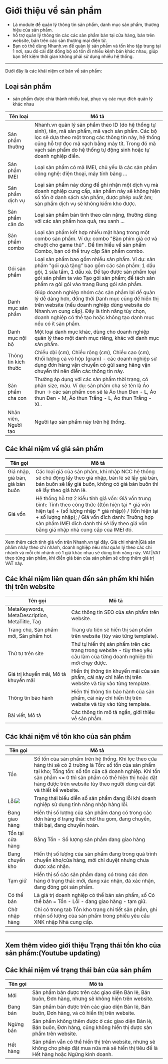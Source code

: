 # Giới thiệu về sản phẩm

* Là module để quản lý thông tin sản phẩm, danh mục sản phẩm, thương hiệu của sản phẩm.
* hỗ trợ quản lý thông tin các các sản phẩm bán tại cửa hàng, bán trên website, bán trên các sàn thương mại điện tử.
* Bạn có thể dùng Nhanh.vn để quản lý sản phẩm và tồn kho tập trung tại 1 nơi, sau đó cài đặt đồng bộ số tồn đi 
nhiều kênh bán khác nhau, giúp bạn tiết kiệm thời gian không phải sử dụng nhiều hệ thống.

----

Dưới đây là các khái niệm cơ bản về sản phẩm:

## Loại sản phẩm

* sản phẩm được chia thành nhiều loại, phục vụ các mục đích quản lý khác nhau

Tên loại| Mô tả
--------|------
Sản phẩm thường|Nhanh.vn quản lý sản phẩm theo ID (do hệ thống tự sinh), tên, mã sản phẩm, mã vạch sản phẩm. Các bộ lọc sẽ dựa theo một trong các thông tin này, hệ thống cũng hỗ trợ đọc mã vạch bằng máy tít. Trong đó mã vạch sản phẩm do hệ thống tự động sinh hoặc tự doanh nghiệp điền.
Sản phẩm IMEI|Loại sản phẩm có mã IMEI, chủ yếu là các sản phẩm công nghệ: điện thoại, máy tính bảng ...
Sản phẩm dịch vụ|Loại sản phẩm này dùng để ghi nhận một dịch vụ mà doanh nghiệp cung cấp, sản phẩm này sẽ không hiện số tồn ở danh sách sản phẩm, được phép xuất âm; sản phẩm dịch vụ sẽ không kiểm kho được.
Sản phẩm cân đo|Loại sản phẩm bán tính theo cân nặng, thường dùng với các sản phẩm hoa quả, rau xanh ...
Sản phẩm combo|Loại sản phẩm kết hợp nhiều mặt hàng trong một combo sản phẩm. Ví dụ: combo "Bàn phím giả cơ và chuột cho game thủ" . Để tìm hiểu về sản phẩm Combo, bạn có thể truy cập Sản phẩm combo.
Gói sản phẩm|Loại sản phẩm bao gồm nhiều sản phẩm. Ví dụ: sản phẩm "gói quà tặng" bao gồm các sản phẩm: 1 dầu gội, 1 sữa tắm, 1 dầu xả. Để tạo được sản phẩm loại gói sản phẩm ta vào Tạo gói sản phẩm; để tách sản phẩm ra gỏi gói vào trang Bung gói sản phẩm.
Danh mục sản phẩm|Giúp doanh nghiệp nhóm các sản phẩm lại để quản lý dễ dàng hơn, đồng thời Danh mục cũng để hiển thị trên website (nếu doanh nghiệp dùng website do Nhanh.vn cung cấp). Đây là tính năng tùy chọn, doanh nghiệp có thể tạo hoặc không tạo danh mục nếu có ít sản phẩm.
Danh mục nội bộ|Một loại danh mục khác, dùng cho doanh nghiệp quản lý theo một danh mục riêng, khác với danh mục sản phẩm.
Thông tin kích thước|Chiều dài (cm), Chiều rộng (cm), Chiều cao (cm), Khối lượng cả vỏ hộp (gram) - các doanh nghiệp sử dụng đơn hàng vận chuyển có gửi sang hãng vận chuyển thì nên điền các thông tin này.
Sản phẩm cha con|Thường áp dụng với các sản phẩm thời trạng, có phân size, màu. Ví dụ: sản phẩm cha sẽ tên là Áo thun -> các sản phẩm con sẽ là Áo thun Đen - L, Áo thun Đen - M, Áo thun Trắng - L, Áo thun Trắng - XL.
Nhân viên, Người tạo|Người tạo sản phẩm này trên hệ thống.

## Các khái niệm về giá sản phẩm
Tên gọi | Mô tả
---------|------
Giá nhập, giá bán, giá bán buôn|Các loại giá của sản phẩm, khi nhập NCC hệ thống sẽ chủ động lấy theo giá nhập, bán lẻ sẽ lấy giá bán, bán buôn sẽ lấy giá buôn, không có giá bán buôn thì sẽ lấy theo giá bán lẻ.
Giá vốn|Hệ thống hỗ trợ 2 kiểu tính giá vốn: Giá vốn trung bình: Tính theo công thức ((tồn hiện tại * giá vốn hiện tại) + (số lượng nhập * giá nhập)) / (tồn hiện tại + số lượng nhập); / Giá vốn đích danh: Trường hợp sản phẩm IMEI đích danh thì sẽ lấy theo giá vốn bằng giá nhập nhà cung cấp của IMEI đó. 
Xem thêm cách tính giá vốn trên Nhanh.vn tại đây.
Giá chi nhánh|Giá sản phẩm nhảy theo chi nhánh, doanh nghiệp nếu như quản lý theo các chi nhánh và mỗi chi nhánh có 1 giá khác nhau sẽ dùng tính năng này.
VAT|VAT theo từng sản phẩm, khi điền giá bán của sản phẩm sẽ cộng thêm giá trị VAT này.

## Các khái niệm liên quan đến sản phẩm khi hiển thị trên website
Tên gọi | Mô tả
---------|------
MetaKeywords, MetaDescription, MetaTitle, Tag|Các thông tin SEO của sản phẩm trên website.
Trang chủ, Sản phẩm mới, Sản phẩm hot|Trang ưu tiên sẽ hiển thị sản phẩm trên website (tùy vào từng template).
Thứ tự trên site|Thứ tự hiển thị sản phẩm trên các trang trong website - tùy theo yêu cầu làm của từng doanh nghiệp thì mới chạy được.
Giá trị khuyến mãi, Mô tả khuyến mãi|Hiển thị thông tin khuyến mãi của sản phẩm, cái này chỉ hiển thị trên website và tùy vào từng template.
Thông tin bảo hành|Hiển thị thông tin bảo hành của sản phẩm, cái này chỉ hiển thị trên website và tùy vào từng template.
Bài viết, Mô tả|Các thông tin mô tả ngắn, giới thiệu về sản phẩm.

## Các khái niệm về tồn kho của sản phẩm
Tên gọi | Mô tả
---------|------
Tồn|Số tồn của sản phẩm trên hệ thống. Khi lọc theo cửa hàng thì sẽ có 2 trường là Tồn: số tồn của sản phẩm tại kho; Tổng tồn: số tồn của cả doanh nghiệp. Khi tồn sản phẩm <= 0 thì sản phẩm có thể hiện thị hoặc đặt hàng được trên website tùy theo người dùng cài đặt và thiết kế website.
Lỗi![](https://github.com/nhanhapi/manual/blob/master/docs/san-pham/img/sp_icon_loi.png)|Trạng thái biểu diễn số sản phẩm đang lỗi khi doanh nghiệp sử dụng tính năng nhập hàng lỗi.
Đang giao hàng|Hiển thị số lượng của sản phẩm đang có trong các đơn hàng ở trạng thái: chờ thu gom, đang chuyển, thất bại, đang chuyển hoàn.
Tồn tại cửa hàng![]()|Bằng Tồn - Số lượng sản phẩm đang giao hàng
Đang chuyển kho![]()|Hiển thị số lượng của sản phẩm đang trong quá trình chuyển kho/cửa hàng, mới chỉ duyệt nhưng chưa được xác nhận.
Tạm giữ![]()|Hiển thị số các sản phẩm đang có trong các đơn hàng ở trạng thái: mới, đang xác nhận, đã xác nhận, đang đóng gói sản phẩm.
Có thể bán![]()|Là giá trị doanh nghiệp có thể bán sản phẩm, số Có thể bán = Tồn - Lỗi - đang giao hàng - tạm giữ.
Chờ nhập hàng![]()|Chỉ có trong tab Tồn kho trang chi tiết sản phẩm, ghi nhận số lượng của sản phẩm trong phiếu yêu cầu XNK nhập Nhà cung cấp.

----
Xem thêm video giới thiệu Trạng thái tồn kho của sản phẩm:(Youtube updating)
----
## Các khái niệm về trạng thái bán của sản phẩm
Tên gọi | Mô tả
---------|------
Mới|Sản phẩm bán được trên các giao diện Bán lẻ, Bán buôn, Đơn hàng, nhưng sẽ không hiện trên website.
Đang bán|Sản phẩm bán được trên các giao diện Bán lẻ, Bán buôn, Đơn hàng, và có hiển thị trên website.
Ngừng bán|Sản phẩm không thêm được ở các giao diện Bán lẻ, Bán buôn, Đơn hàng, cũng không hiển thị được sản phẩm trên website.
Hết hàng|Sản phẩm vẫn có thể hiển thị trên website, nhưng sẽ không cho phép đặt mua nữa mà sẽ hiển thị tiêu đề là Hết hàng hoặc Ngừng kinh doanh.

